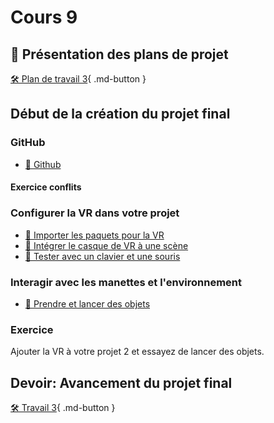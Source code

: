 # Cours 9
## 🚨 Présentation des plans de projet
[🛠️ Plan de travail 3](./consignes/plandetravail.md){ .md-button } 



## Début de la création du projet final

### GitHub
- [📝 Github](./unity/github.md)

#### Exercice conflits


### Configurer la VR dans votre projet
- [📝 Importer les paquets pour la VR](unity/configuration_vr.md)
- [📝 Intégrer le casque de VR à une scène](unity/xr_origin.md)
- [📝 Tester avec un clavier et une souris](unity/test_clavier.md)     

### Interagir avec les manettes et l'environnement
- [📝 Prendre et lancer des objets](unity/interaction_vr.md)

### Exercice
Ajouter la VR à votre projet 2 et essayez de lancer des objets. 


## Devoir: Avancement du projet final
[🛠️ Travail 3](./travaux/travail3.md){ .md-button } 

